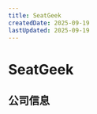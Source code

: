```yaml
---
title: SeatGeek
createdDate: 2025-09-19
lastUpdated: 2025-09-19
---
```


# SeatGeek

## 公司信息

<DirectHireCompanyTable state="new-york" city="new-york" companyJsonFileName="seatgeek" />